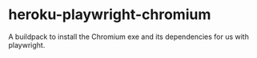 # heroku-playwright-chromium
A buildpack to install the Chromium exe and its dependencies for us with playwright.
